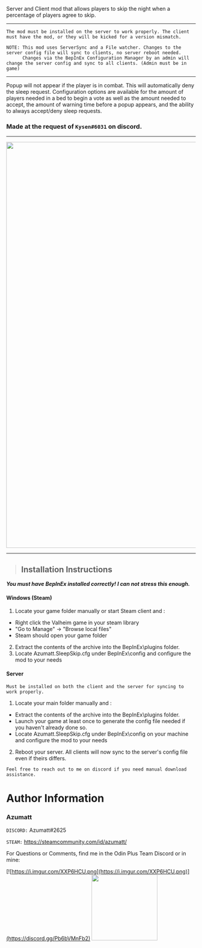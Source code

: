 Server and Client mod that allows players to skip the night when a percentage of players agree to skip.

---

```
The mod must be installed on the server to work properly. The client must have the mod, or they will be kicked for a version mismatch.

NOTE: This mod uses ServerSync and a File watcher. Changes to the server config file will sync to clients, no server reboot needed.
      Changes via the BepInEx Configuration Manager by an admin will change the server config and sync to all clients. (Admin must be in game)
```

---

Popup will not appear if the player is in combat. This will automatically deny the sleep request.
Configuration options are available for the amount of players needed in a bed to begin a vote as well as the amount needed to accept, the amount of warning time before a popup appears, and the ability to always accept/deny sleep requests.

### Made at the request of `Kysen#6031` on discord.
---
<img align="center" width="1920" height="1080" src="https://i.imgur.com/gETGfPd.png">

---
> ## Installation Instructions
***You must have BepInEx installed correctly! I can not stress this enough.***

#### Windows (Steam)

1. Locate your game folder manually or start Steam client and :

* Right click the Valheim game in your steam library
* "Go to Manage" -> "Browse local files"
* Steam should open your game folder

2. Extract the contents of the archive into the BepInEx\plugins folder.
3. Locate Azumatt.SleepSkip.cfg under BepInEx\config and configure the mod to your needs

#### Server

`Must be installed on both the client and the server for syncing to work properly.`

1. Locate your main folder manually and :

* Extract the contents of the archive into the BepInEx\plugins folder.
* Launch your game at least once to generate the config file needed if you haven't already done so.
* Locate Azumatt.SleepSkip.cfg under BepInEx\config on your machine and configure the mod to your needs

2. Reboot your server. All clients will now sync to the server's config file even if theirs differs.

`Feel free to reach out to me on discord if you need manual download assistance.`

# Author Information

### Azumatt

`DISCORD:` Azumatt#2625

`STEAM:` https://steamcommunity.com/id/azumatt/

For Questions or Comments, find me in the Odin Plus Team Discord or in mine:

[![https://i.imgur.com/XXP6HCU.png](https://i.imgur.com/XXP6HCU.png)](https://discord.gg/Pb6bVMnFb2)
<a href="https://discord.gg/pdHgy6Bsng"><img src="https://i.imgur.com/Xlcbmm9.png" href="https://discord.gg/pdHgy6Bsng" width="175" height="175"></a>
